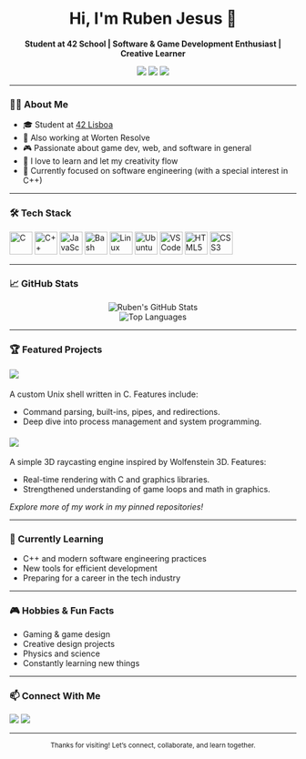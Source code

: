 <!-- Profile README for Ruben Jesus -->

<div align="center">
  <h1>Hi, I'm Ruben Jesus 👋</h1>
  <p>
    <strong>Student at 42 School | Software & Game Development Enthusiast | Creative Learner</strong>
  </p>
  <p>
    <img src="https://img.shields.io/badge/Location-Montijo,%20Lisboa-blue?style=flat-square"/>
    <img src="https://img.shields.io/badge/Currently-42%20School-brightgreen?style=flat-square"/>
    <img src="https://img.shields.io/badge/Open%20to%20Work-Yes-orange?style=flat-square"/>
  </p>
</div>

---

### 🧑‍💻 About Me

- 🎓 Student at [42 Lisboa](https://42lisboa.com/)
- 🏢 Also working at Worten Resolve
- 🎮 Passionate about game dev, web, and software in general
- 🧠 I love to learn and let my creativity flow
- 🌱 Currently focused on software engineering (with a special interest in C++)

---

### 🛠️ Tech Stack

<p align="left">
  <img src="https://cdn.jsdelivr.net/gh/devicons/devicon/icons/c/c-original.svg" alt="C" width="40" height="40"/>
  <img src="https://cdn.jsdelivr.net/gh/devicons/devicon/icons/cplusplus/cplusplus-original.svg" alt="C++" width="40" height="40"/>
  <img src="https://cdn.jsdelivr.net/gh/devicons/devicon/icons/javascript/javascript-original.svg" alt="JavaScript" width="40" height="40"/>
  <img src="https://cdn.jsdelivr.net/gh/devicons/devicon/icons/bash/bash-original.svg" alt="Bash" width="40" height="40"/>
  <img src="https://cdn.jsdelivr.net/gh/devicons/devicon/icons/linux/linux-original.svg" alt="Linux" width="40" height="40"/>
  <img src="https://cdn.jsdelivr.net/gh/devicons/devicon/icons/ubuntu/ubuntu-plain.svg" alt="Ubuntu" width="40" height="40"/>
  <img src="https://cdn.jsdelivr.net/gh/devicons/devicon/icons/vscode/vscode-original.svg" alt="VSCode" width="40" height="40"/>
  <img src="https://cdn.jsdelivr.net/gh/devicons/devicon/icons/html5/html5-original.svg" alt="HTML5" width="40" height="40"/>
  <img src="https://cdn.jsdelivr.net/gh/devicons/devicon/icons/css3/css3-original.svg" alt="CSS3" width="40" height="40"/>
</p>

---

### 📈 GitHub Stats

<div align="center">
  <img src="https://github-readme-stats.vercel.app/api?username=Cypher-RJ&show_icons=true&theme=tokyonight&hide=issues&count_private=true" alt="Ruben's GitHub Stats" />
  <br/>
  <img src="https://github-readme-stats.vercel.app/api/top-langs/?username=Cypher-RJ&layout=compact&theme=tokyonight&hide=html,css" alt="Top Languages" />
</div>

---

### 🏆 Featured Projects

#### <a href="https://github.com/Cypher-RJ/42Lisboa_Minishell"><img src="https://img.shields.io/badge/-minishell-blue?style=flat-square"/></a>
A custom Unix shell written in C. Features include:
- Command parsing, built-ins, pipes, and redirections.
- Deep dive into process management and system programming.

#### <a href="https://github.com/thob3301/cub3d/tree/rcesar-d"><img src="https://img.shields.io/badge/-cub3d-green?style=flat-square"/></a>
A simple 3D raycasting engine inspired by Wolfenstein 3D. Features:
- Real-time rendering with C and graphics libraries.
- Strengthened understanding of game loops and math in graphics.

_Explore more of my work in my pinned repositories!_

---

### 🌱 Currently Learning

- C++ and modern software engineering practices
- New tools for efficient development
- Preparing for a career in the tech industry

---

### 🎮 Hobbies & Fun Facts

- Gaming & game design
- Creative design projects
- Physics and science
- Constantly learning new things

---

### 📫 Connect With Me

<p>
  <a href="mailto:rubenjesus2005comercial@gmail.com"><img src="https://img.shields.io/badge/Email-D14836?style=flat-square&logo=gmail&logoColor=white"/></a>
  <a href="https://www.linkedin.com/in/rcesar-d"><img src="https://img.shields.io/badge/LinkedIn-0077B5?style=flat-square&logo=linkedin&logoColor=white"/></a>
</p>

---

<div align="center">
  <sub>Thanks for visiting! Let’s connect, collaborate, and learn together.</sub>
</div>

